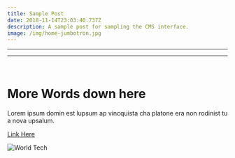 ```yaml
---
title: Sample Post
date: 2018-11-14T23:03:40.737Z
description: A sample post for sampling the CMS interface.
image: /img/home-jumbotron.jpg
---
```

- - -

- - -

<br/>

# More Words down here

Lorem ipsum domin est lupsum ap vincquista cha platone era non rodinist tu a nova upsalum. 

[Link Here](www.google.com)

![World Tech](/img/world-technology-background.jpg)
